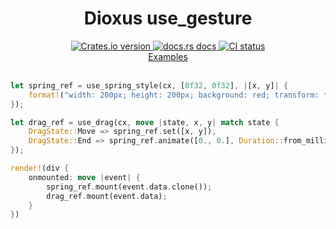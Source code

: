 <div align="center">
<h1>Dioxus use_gesture</h1>
 <a href="https://crates.io/crates/dioxus-use-gesture">
    <img src="https://img.shields.io/crates/v/dioxus-use-gesture?style=flat-square"
    alt="Crates.io version" />
  </a>
  <a href="https://docs.rs/dioxus-use-gesture/latest/dioxus-use-gesture">
    <img src="https://img.shields.io/badge/docs-latest-blue.svg?style=flat-square"
      alt="docs.rs docs" />
  </a>
   <a href="https://github.com/matthunz/dioxus-use-gesture/actions">
    <img src="https://github.com/matthunz/dioxus-use-gesture/actions/workflows/ci.yml/badge.svg"
      alt="CI status" />
  </a>
</div>

<div align="center">
 <a href="https://github.com/matthunz/dioxus-use-gesture/tree/main/examples">Examples</a>
</div>

<br>

```rust
let spring_ref = use_spring_style(cx, [0f32, 0f32], |[x, y]| {
    format!("width: 200px; height: 200px; background: red; transform: translate({x}px, {y}px);")
});

let drag_ref = use_drag(cx, move |state, x, y| match state {
    DragState::Move => spring_ref.set([x, y]),
    DragState::End => spring_ref.animate([0., 0.], Duration::from_millis(500)),
});

render!(div {
    onmounted: move |event| {
        spring_ref.mount(event.data.clone());
        drag_ref.mount(event.data);
    }
})
```
